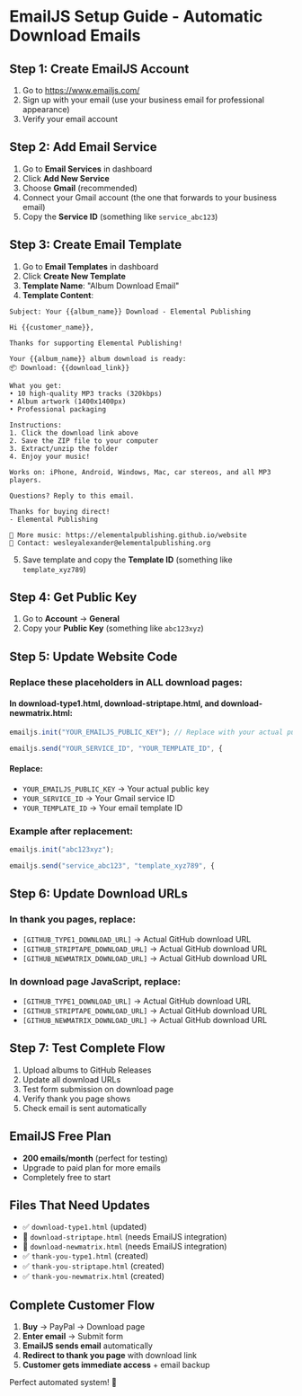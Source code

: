 # EmailJS Setup Guide - Automatic Download Emails

## Step 1: Create EmailJS Account
1. Go to https://www.emailjs.com/
2. Sign up with your email (use your business email for professional appearance)
3. Verify your email account

## Step 2: Add Email Service
1. Go to **Email Services** in dashboard
2. Click **Add New Service**
3. Choose **Gmail** (recommended)
4. Connect your Gmail account (the one that forwards to your business email)
5. Copy the **Service ID** (something like `service_abc123`)

## Step 3: Create Email Template
1. Go to **Email Templates** in dashboard
2. Click **Create New Template**
3. **Template Name**: "Album Download Email"
4. **Template Content**:

```
Subject: Your {{album_name}} Download - Elemental Publishing

Hi {{customer_name}},

Thanks for supporting Elemental Publishing!

Your {{album_name}} album download is ready:
📦 Download: {{download_link}}

What you get:
• 10 high-quality MP3 tracks (320kbps)
• Album artwork (1400x1400px)
• Professional packaging

Instructions:
1. Click the download link above
2. Save the ZIP file to your computer
3. Extract/unzip the folder
4. Enjoy your music!

Works on: iPhone, Android, Windows, Mac, car stereos, and all MP3 players.

Questions? Reply to this email.

Thanks for buying direct!
- Elemental Publishing

🎵 More music: https://elementalpublishing.github.io/website
📧 Contact: wesleyalexander@elementalpublishing.org
```

5. Save template and copy the **Template ID** (something like `template_xyz789`)

## Step 4: Get Public Key
1. Go to **Account** → **General**
2. Copy your **Public Key** (something like `abc123xyz`)

## Step 5: Update Website Code

### Replace these placeholders in ALL download pages:

#### In download-type1.html, download-striptape.html, and download-newmatrix.html:
```javascript
emailjs.init("YOUR_EMAILJS_PUBLIC_KEY"); // Replace with your actual public key

emailjs.send("YOUR_SERVICE_ID", "YOUR_TEMPLATE_ID", {
```

#### Replace:
- `YOUR_EMAILJS_PUBLIC_KEY` → Your actual public key
- `YOUR_SERVICE_ID` → Your Gmail service ID  
- `YOUR_TEMPLATE_ID` → Your email template ID

### Example after replacement:
```javascript
emailjs.init("abc123xyz");

emailjs.send("service_abc123", "template_xyz789", {
```

## Step 6: Update Download URLs

### In thank you pages, replace:
- `[GITHUB_TYPE1_DOWNLOAD_URL]` → Actual GitHub download URL
- `[GITHUB_STRIPTAPE_DOWNLOAD_URL]` → Actual GitHub download URL
- `[GITHUB_NEWMATRIX_DOWNLOAD_URL]` → Actual GitHub download URL

### In download page JavaScript, replace:
- `[GITHUB_TYPE1_DOWNLOAD_URL]` → Actual GitHub download URL
- `[GITHUB_STRIPTAPE_DOWNLOAD_URL]` → Actual GitHub download URL  
- `[GITHUB_NEWMATRIX_DOWNLOAD_URL]` → Actual GitHub download URL

## Step 7: Test Complete Flow

1. Upload albums to GitHub Releases
2. Update all download URLs
3. Test form submission on download page
4. Verify thank you page shows
5. Check email is sent automatically

## EmailJS Free Plan
- **200 emails/month** (perfect for testing)
- Upgrade to paid plan for more emails
- Completely free to start

## Files That Need Updates
- ✅ `download-type1.html` (updated)
- 🔄 `download-striptape.html` (needs EmailJS integration)  
- 🔄 `download-newmatrix.html` (needs EmailJS integration)
- ✅ `thank-you-type1.html` (created)
- ✅ `thank-you-striptape.html` (created)
- ✅ `thank-you-newmatrix.html` (created)

## Complete Customer Flow
1. **Buy** → PayPal → Download page
2. **Enter email** → Submit form
3. **EmailJS sends email** automatically
4. **Redirect to thank you page** with download link
5. **Customer gets immediate access** + email backup

Perfect automated system! 🎉
